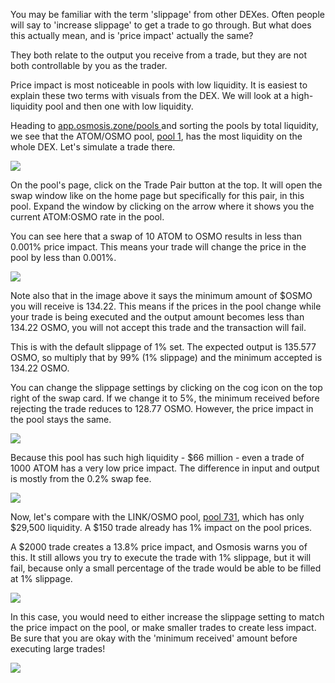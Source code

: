 You may be familiar with the term 'slippage' from other DEXes. Often people will say to 'increase slippage' to get a trade to go through. But what does this actually mean, and is 'price impact' actually the same?

They both relate to the output you receive from a trade, but they are not both controllable by you as the trader. 

Price impact is most noticeable in pools with low liquidity. It is easiest to explain these two terms with visuals from the DEX. We will look at a high-liquidity pool and then one with low liquidity. 

Heading to [app.osmosis.zone/pools ](https://app.osmosis.zone/pools)and sorting the pools by total liquidity, we see that the ATOM/OSMO pool, [pool 1](https://app.osmosis.zone/pool/1), has the most liquidity on the whole DEX. Let's simulate a trade there.

![](https://i.imgur.com/SRe0nTg.png)

On the pool's page, click on the Trade Pair button at the top. It will open the swap window like on the home page but specifically for this pair, in this pool. Expand the window by clicking on the arrow where it shows you the current ATOM:OSMO rate in the pool.

You can see here that a swap of 10 ATOM to OSMO results in less than 0.001% price impact. This means your trade will change the price in the pool by less than 0.001%.

![](https://i.imgur.com/BdzMAqv.png)

Note also that in the image above it says the minimum amount of $OSMO you will receive is 134.22. This means if the prices in the pool change while your trade is being executed and the output amount becomes less than 134.22 OSMO, you will not accept this trade and the transaction will fail. 

This is with the default slippage of 1% set. The expected output is 135.577 OSMO, so multiply that by 99% (1% slippage) and the minimum accepted is 134.22 OSMO.

You can change the slippage settings by clicking on the cog icon on the top right of the swap card. If we change it to 5%, the minimum received before rejecting the trade reduces to 128.77 OSMO. However, the price impact in the pool stays the same.

![](https://i.imgur.com/XdszQb7.png)

Because this pool has such high liquidity - $66 million - even a trade of 1000 ATOM has a very low price impact. The difference in input and output is mostly from the 0.2% swap fee.

![](https://i.imgur.com/qg6xvfd.png)

Now, let's compare with the LINK/OSMO pool, [pool 731](https://app.osmosis.zone/pool/731), which has only $29,500 liquidity. A $150 trade already has 1% impact on the pool prices. 

A $2000 trade creates a 13.8% price impact, and Osmosis warns you of this. It still allows you try to execute the trade with 1% slippage, but it will fail, because only a small percentage of the trade would be able to be filled at 1% slippage.

![](https://i.imgur.com/gGDo9rN.png)

In this case, you would need to either increase the slippage setting to match the price impact on the pool, or make smaller trades to create less impact. Be sure that you are okay with the 'minimum received' amount before executing large trades!

![](https://i.imgur.com/lpOPxVN.png)
